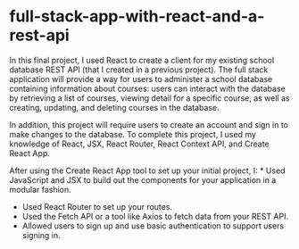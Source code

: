 # full-stack-app-with-react-and-a-rest-api

In this final project, I used React to create a client for my existing school database REST API (that I created in a previous project). The full stack application will provide a way for users to administer a school database containing information about courses: users can interact with the database by retrieving a list of courses, viewing detail for a specific course, as well as creating, updating, and deleting courses in the database.

In addition, this project will require users to create an account and sign in to make changes to the database. To complete this project, I used my knowledge of React, JSX, React Router, React Context API, and Create React App.

After using the Create React App tool to set up your initial project, I:
* Used JavaScript and JSX to build out the components for your application in a modular fashion.
* Used React Router to set up your routes.
* Used the Fetch API or a tool like Axios to fetch data from your REST API.
* Allowed users to sign up and use basic authentication to support users signing in.
